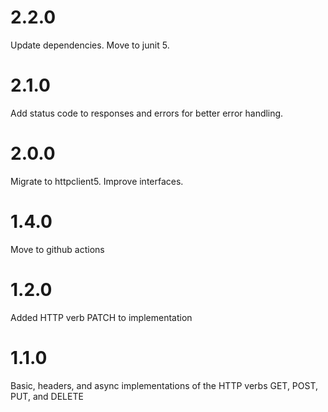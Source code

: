 # 2.2.0

Update dependencies. Move to junit 5.

# 2.1.0

Add status code to responses and errors for better error handling.

# 2.0.0

Migrate to httpclient5. Improve interfaces.

# 1.4.0

Move to github actions

# 1.2.0

Added HTTP verb PATCH to implementation

# 1.1.0

Basic, headers, and async implementations of the HTTP verbs GET, POST, PUT, and DELETE
